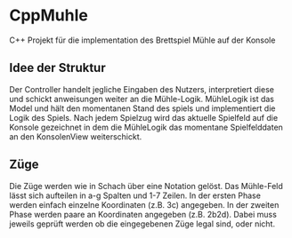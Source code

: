 # CppMuhle

C++ Projekt für die implementation des Brettspiel Mühle auf der Konsole

## Idee der Struktur

Der Controller handelt jegliche Eingaben des Nutzers, interpretiert diese und schickt anweisungen weiter an die Mühle-Logik.
MühleLogik ist das Model und hält den momentanen Stand des spiels und implementiert die Logik des Spiels.
Nach jedem Spielzug wird das aktuelle Spielfeld auf die Konsole gezeichnet in dem die MühleLogik das momentane Spielfelddaten an den KonsolenView weiterschickt.

## Züge

Die Züge werden wie in Schach über eine Notation gelöst. Das Mühle-Feld lässt sich aufteilen in a-g Spalten und 1-7 Zeilen.
In der ersten Phase werden einfach einzelne Koordinaten (z.B. 3c) angegeben.
In der zweiten Phase werden paare an Koordinaten angegeben (z.B. 2b2d).
Dabei muss jeweils geprüft werden ob die eingegebenen Züge legal sind, oder nicht.
